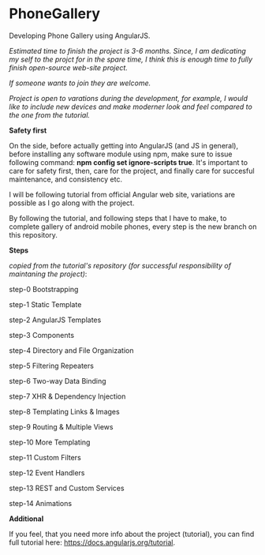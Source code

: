 # PhoneGallery
Developing Phone Gallery using AngularJS.

_Estimated time to finish the project is 3-6 months. Since, I am dedicating my self to the projct for in the spare time, I think this is enough time to fully finish open-source web-site project._

_If someone wants to join they are welcome._

_Project is open to varations during the development, for example, I would like to include new devices and make moderner look and feel compared to the one from the tutorial._

**Safety first**

On the side, before actually getting into AngularJS (and JS in general), before installing any software module using npm, make sure to issue following command: **npm config set ignore-scripts true**. It's important to care for safety first, then, care for the project,  and finally care for succesful maintenance, and consistency etc.

I will be following tutorial from official Angular web site, variations are possible as I go along with the project.

By following the tutorial, and following steps that I have to make, to complete gallery of android mobile phones, every step is the new branch on this repository.

**Steps**

_copied from the tutorial's repository (for successful responsibility of maintaning the project)_:

step-0 Bootstrapping

step-1 Static Template

step-2 AngularJS Templates

step-3 Components

step-4 Directory and File Organization

step-5 Filtering Repeaters

step-6 Two-way Data Binding

step-7 XHR & Dependency Injection

step-8 Templating Links & Images

step-9 Routing & Multiple Views

step-10 More Templating

step-11 Custom Filters

step-12 Event Handlers

step-13 REST and Custom Services

step-14 Animations

**Additional**

If you feel, that you need more info about the project (tutorial), you can find full tutorial here: https://docs.angularjs.org/tutorial.
